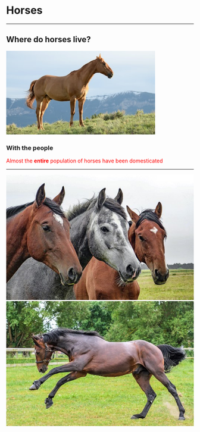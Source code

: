 <!doctype html>
<html>
<head>
<meta charset="UTf-8">
<title>Project</title>
</head>

<body>
<h1>Horses</h1>
 <hr>
 <h2>Where do horses live?</h2>
 <img src="photo-1450052590821-8bf91254a353.jpg" alt="horse on a plain">
 <h3 title="<i>With<i> the people">With the people</h3>
 <p style="color:red;">Almost the <b>entire</b> population of horses have been domesticated</p>
 <hr>
<img src="horses-1414889__340.jpg" alt="3 horses">
<br>
<img src="Most-Expensive-Horse-Ever.jpg.webp" alt="horse running">
